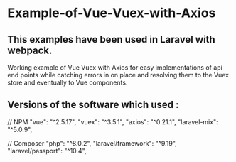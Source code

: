 # Example-of-Vue-Vuex-with-Axios
## This examples have been used in Laravel with webpack.
Working example of Vue Vuex with Axios for easy implementations of api end points while catching errors in on place and resolving them to the Vuex store and eventually to Vue components.

## Versions of the software which used : 

  // NPM
  "vue": "^2.5.17",
  "vuex": "^3.5.1",
  "axios": "^0.21.1",
  "laravel-mix": "^5.0.9",
  
  // Composer
  "php": "^8.0.2",
  "laravel/framework": "^9.19",
  "laravel/passport": "^10.4", 
